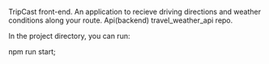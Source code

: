 TripCast front-end. An application to recieve driving directions and weather conditions along your route. Api(backend) travel_weather_api repo.

In the project directory, you can run:

npm run start;
